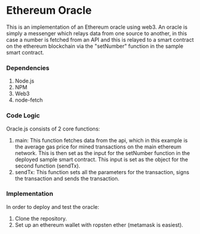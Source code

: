 # Ethereum Oracle
This is an implementation of an Ethereum oracle using web3.
An oracle is simply a messenger which relays data from one source to another, in this case a number is fetched from an API and this is relayed to a smart contract on the ethereum blockchain via the "setNumber" function in the sample smart contract.

### Dependencies
1. Node.js
2. NPM
3. Web3
4. node-fetch

### Code Logic
Oracle.js consists of 2 core functions:
1. main: This function fetches data from the api, which in this example is the average gas price for mined transactions on the main ethereum network. This is then set as the input for the setNumber function in the deployed sample smart contract. This input is set as the object for the second function (sendTx).
2. sendTx: This function sets all the parameters for the transaction, signs the transaction and sends the transaction.

### Implementation
In order to deploy and test the oracle:
1. Clone the repository.
2. Set up an ethereum wallet with ropsten ether (metamask is easiest).
 

